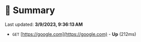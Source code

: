 # 📖 Summary
Last updated: **3/9/2023, 9:36:13 AM**

- `GET` [https://google.com](https://google.com) - **Up** (212ms)
